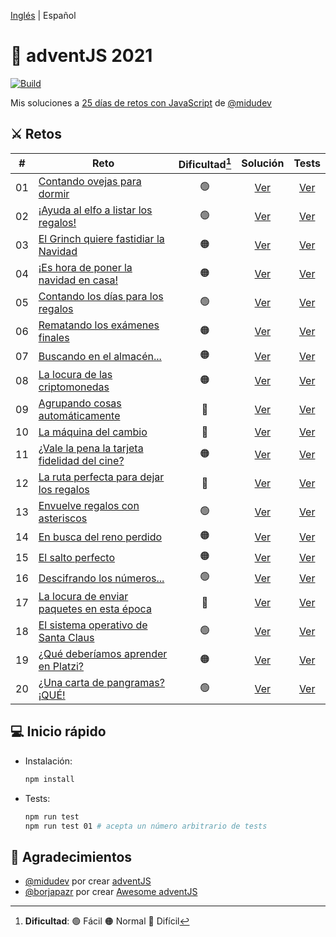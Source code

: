[Inglés](https://github.com/merino-jorge/adventJS/blob/main/README.md) | Español

# 🎅 adventJS 2021

[![Build](https://img.shields.io/github/workflow/status/merino-jorge/adventjs/Tests?style=flat&logo=github&label=build)](https://github.com/merino-jorge/adventjs/actions)

Mis soluciones a [25 días de retos con JavaScript](https://adventjs.dev/) de [@midudev](https://github.com/midudev)

## ⚔ Retos

| #   | Reto                                                                       | Dificultad[^1] |              Solución               |              Tests              |
| --- | -------------------------------------------------------------------------- | :------------: | :---------------------------------: | :-----------------------------: |
| 01  | [Contando ovejas para dormir](src/challenge-01/README.md)                  |       🟢       | [Ver](src/challenge-01/solution.js) | [Ver](src/challenge-01/test.js) |
| 02  | [¡Ayuda al elfo a listar los regalos!](src/challenge-02/README.md)         |       🟢       | [Ver](src/challenge-02/solution.js) | [Ver](src/challenge-02/test.js) |
| 03  | [El Grinch quiere fastidiar la Navidad](src/challenge-03/README.md)        |       🟠       | [Ver](src/challenge-03/solution.js) | [Ver](src/challenge-03/test.js) |
| 04  | [¡Es hora de poner la navidad en casa!](src/challenge-04/README.md)        |       🟠       | [Ver](src/challenge-04/solution.js) | [Ver](src/challenge-04/test.js) |
| 05  | [Contando los días para los regalos](src/challenge-05/README.md)           |       🟢       | [Ver](src/challenge-05/solution.js) | [Ver](src/challenge-05/test.js) |
| 06  | [Rematando los exámenes finales](src/challenge-06/README.md)               |       🟠       | [Ver](src/challenge-06/solution.js) | [Ver](src/challenge-06/test.js) |
| 07  | [Buscando en el almacén...](src/challenge-07/README.md)                    |       🟠       | [Ver](src/challenge-07/solution.js) | [Ver](src/challenge-07/test.js) |
| 08  | [La locura de las criptomonedas](src/challenge-08/README.md)               |       🟠       | [Ver](src/challenge-08/solution.js) | [Ver](src/challenge-08/test.js) |
| 09  | [Agrupando cosas automáticamente](src/challenge-09/README.md)              |       🔴       | [Ver](src/challenge-09/solution.js) | [Ver](src/challenge-09/test.js) |
| 10  | [La máquina del cambio](src/challenge-10/README.md)                        |       🔴       | [Ver](src/challenge-10/solution.js) | [Ver](src/challenge-10/test.js) |
| 11  | [¿Vale la pena la tarjeta fidelidad del cine?](src/challenge-11/README.md) |       🟠       | [Ver](src/challenge-11/solution.js) | [Ver](src/challenge-11/test.js) |
| 12  | [La ruta perfecta para dejar los regalos](src/challenge-12/README.md)      |       🔴       | [Ver](src/challenge-12/solution.js) | [Ver](src/challenge-12/test.js) |
| 13  | [Envuelve regalos con asteriscos](src/challenge-13/README.md)              |       🟢       | [Ver](src/challenge-13/solution.js) | [Ver](src/challenge-13/test.js) |
| 14  | [En busca del reno perdido](src/challenge-14/README.md)                    |       🟠       | [Ver](src/challenge-14/solution.js) | [Ver](src/challenge-14/test.js) |
| 15  | [El salto perfecto](src/challenge-15/README.md)                            |       🟠       | [Ver](src/challenge-15/solution.js) | [Ver](src/challenge-15/test.js) |
| 16  | [Descifrando los números...](src/challenge-16/README.md)                   |       🟢       | [Ver](src/challenge-16/solution.js) | [Ver](src/challenge-16/test.js) |
| 17  | [La locura de enviar paquetes en esta época](src/challenge-17/README.md)   |       🔴       | [Ver](src/challenge-17/solution.js) | [Ver](src/challenge-17/test.js) |
| 18  | [El sistema operativo de Santa Claus](src/challenge-18/README.md)          |       🟢       | [Ver](src/challenge-18/solution.js) | [Ver](src/challenge-18/test.js) |
| 19  | [¿Qué deberíamos aprender en Platzi?](src/challenge-19/README.md)          |       🟠       | [Ver](src/challenge-19/solution.js) | [Ver](src/challenge-19/test.js) |
| 20  | [¿Una carta de pangramas? ¡QUÉ!](src/challenge-20/README.md)               |       🟢       | [Ver](src/challenge-20/solution.js) | [Ver](src/challenge-20/test.js) |

## 💻️ Inicio rápido

- Instalación:

  ```bash
  npm install
  ```

- Tests:

  ```bash
  npm run test
  npm run test 01 # acepta un número arbitrario de tests
  ```

## 💙 Agradecimientos

- [@midudev](https://github.com/midudev) por crear [adventJS](https://adventjs.dev)
- [@borjapazr](https://github.com/borjapazr) por crear [Awesome adventJS](https://github.com/borjapazr/awesome-adventjs)

[^1]: **Dificultad**: 🟢 Fácil 🟠 Normal 🔴 Difícil
